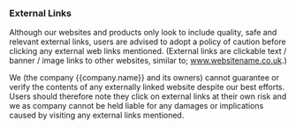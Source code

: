 ### External Links

Although our websites and products only look to include quality, safe and relevant external links, users are advised to adopt a policy of caution before clicking any external web links mentioned. (External links are clickable text / banner / image links to other websites, similar to; www.websitename.co.uk.)

We (the company {{company.name}} and its owners) cannot guarantee or verify the contents of any externally linked website despite our best efforts. Users should therefore note they click on external links at their own risk and we as company cannot be held liable for any damages or implications caused by visiting any external links mentioned.
